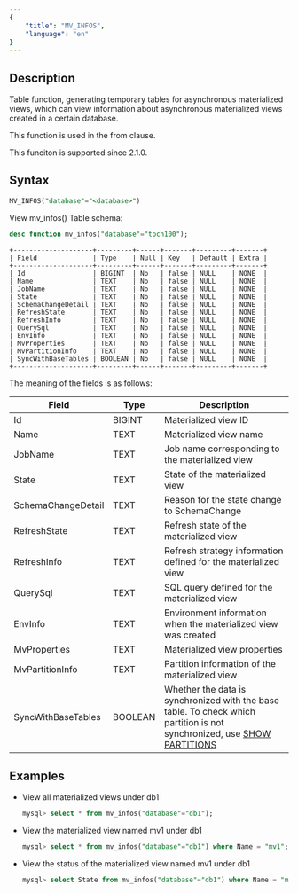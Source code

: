 ```yaml
---
{
    "title": "MV_INFOS",
    "language": "en"
}
---
```


<!--
Licensed to the Apache Software Foundation (ASF) under one
or more contributor license agreements.  See the NOTICE file
distributed with this work for additional information
regarding copyright ownership.  The ASF licenses this file
to you under the Apache License, Version 2.0 (the
"License"); you may not use this file except in compliance
with the License.  You may obtain a copy of the License at

  http://www.apache.org/licenses/LICENSE-2.0

Unless required by applicable law or agreed to in writing,
software distributed under the License is distributed on an
"AS IS" BASIS, WITHOUT WARRANTIES OR CONDITIONS OF ANY
KIND, either express or implied.  See the License for the
specific language governing permissions and limitations
under the License.
-->

## Description

Table function, generating temporary tables for asynchronous materialized views, which can view information about asynchronous materialized views created in a certain database.

This function is used in the from clause.

This funciton is supported since 2.1.0.

## Syntax
```sql
MV_INFOS("database"="<database>")
```

View mv_infos() Table schema:
```sql
desc function mv_infos("database"="tpch100");
```
```text
+--------------------+---------+------+-------+---------+-------+
| Field              | Type    | Null | Key   | Default | Extra |
+--------------------+---------+------+-------+---------+-------+
| Id                 | BIGINT  | No   | false | NULL    | NONE  |
| Name               | TEXT    | No   | false | NULL    | NONE  |
| JobName            | TEXT    | No   | false | NULL    | NONE  |
| State              | TEXT    | No   | false | NULL    | NONE  |
| SchemaChangeDetail | TEXT    | No   | false | NULL    | NONE  |
| RefreshState       | TEXT    | No   | false | NULL    | NONE  |
| RefreshInfo        | TEXT    | No   | false | NULL    | NONE  |
| QuerySql           | TEXT    | No   | false | NULL    | NONE  |
| EnvInfo            | TEXT    | No   | false | NULL    | NONE  |
| MvProperties       | TEXT    | No   | false | NULL    | NONE  |
| MvPartitionInfo    | TEXT    | No   | false | NULL    | NONE  |
| SyncWithBaseTables | BOOLEAN | No   | false | NULL    | NONE  |
+--------------------+---------+------+-------+---------+-------+
```

The meaning of the fields is as follows:

| Field                  | Type    | Description                                                         |
|------------------------|---------|---------------------------------------------------------------------|
| Id                     | BIGINT  | Materialized view ID                                                |
| Name                   | TEXT    | Materialized view name                                              |
| JobName                | TEXT    | Job name corresponding to the materialized view                      |
| State                  | TEXT    | State of the materialized view                                       |
| SchemaChangeDetail     | TEXT    | Reason for the state change to SchemaChange                         |
| RefreshState           | TEXT    | Refresh state of the materialized view                               |
| RefreshInfo            | TEXT    | Refresh strategy information defined for the materialized view       |
| QuerySql               | TEXT    | SQL query defined for the materialized view                          |
| EnvInfo                | TEXT    | Environment information when the materialized view was created       |
| MvProperties           | TEXT    | Materialized view properties                                         |
| MvPartitionInfo        | TEXT    | Partition information of the materialized view                       |
| SyncWithBaseTables     | BOOLEAN | Whether the data is synchronized with the base table. To check which partition is not synchronized, use [SHOW PARTITIONS](../sql-reference/Show-Statements/SHOW-PARTITIONS.md) |

## Examples

- View all materialized views under db1
    
    ```sql
    mysql> select * from mv_infos("database"="db1");
    ```

- View the materialized view named mv1 under db1

    ```sql
    mysql> select * from mv_infos("database"="db1") where Name = "mv1";
    ```

- View the status of the materialized view named mv1 under db1

    ```sql
    mysql> select State from mv_infos("database"="db1") where Name = "mv1";
   ```

